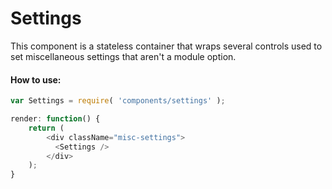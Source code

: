 Settings
=========

This component is a stateless container that wraps several controls used to set miscellaneous settings that aren't a module option.

#### How to use:

```js
var Settings = require( 'components/settings' );

render: function() {
	return (
		<div className="misc-settings">
		  <Settings />
		</div>
	);
}
```